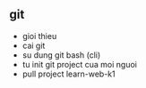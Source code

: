 
## git
- gioi thieu
- cai git
- su dung git bash (cli)
- tu init git project cua moi nguoi
- pull project learn-web-k1